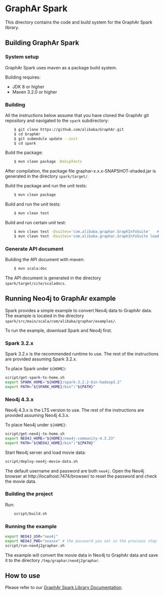 # GraphAr Spark

This directory contains the code and build system for the GraphAr Spark library.

## Building GraphAr Spark

### System setup

GraphAr Spark uses maven as a package build system.

Building requires:

- JDK 8 or higher
- Maven 3.2.0 or higher

### Building

All the instructions below assume that you have cloned the GraphAr git
repository and navigated to the ``spark`` subdirectory:

```bash
    $ git clone https://github.com/alibaba/GraphAr.git
    $ cd GraphAr
    $ git submodule update --init
    $ cd spark
```

Build the package:

```bash
    $ mvn clean package -DskipTests
```

After compilation, the package file graphar-x.x.x-SNAPSHOT-shaded.jar is generated in the directory ``spark/target/``.

Build the package and run the unit tests:

```bash
    $ mvn clean package
```

Build and run the unit tests:

```bash
    $ mvn clean test
```

Build and run certain unit test:

```bash
    $ mvn clean test -Dsuites='com.alibaba.graphar.GraphInfoSuite'   # run the GraphInfo test suite
    $ mvn clean test -Dsuites='com.alibaba.graphar.GraphInfoSuite load graph info'  # run the `load graph info` test of test suite
```

### Generate API document

Building the API document with maven:

```bash
    $ mvn scala:doc
```

The API document is generated in the directory ``spark/target/site/scaladocs``.

## Running Neo4j to GraphAr example

Spark provides a simple example to convert Neo4j data to GraphAr data.
The example is located in the directory ``spark/src/main/scala/com/alibaba/graphar/examples/``.

To run the example, download Spark and Neo4j first.

### Spark 3.2.x

Spark 3.2.x is the recommended runtime to use. The rest of the instructions are provided assuming Spark 3.2.x.

To place Spark under `${HOME}`:

```bash
script/get-spark-to-home.sh
export SPARK_HOME="${HOME}/spark-3.2.2-bin-hadoop3.2"
export PATH="${SPARK_HOME}/bin":"${PATH}"
```

### Neo4j 4.3.x

Neo4j 4.3.x is the LTS version to use. The rest of the instructions are provided assuming Neo4j 4.3.x.

To place Neo4j under `${HOME}`:

```bash
script/get-neo4j-to-home.sh
export NEO4J_HOME="${HOME}/neo4j-community-4.3.23"
export PATH="${NEO4J_HOME}/bin":"${PATH}"
```

Start Neo4j server and load movie data:

```bash
script/deploy-neo4j-movie-data.sh
```

The default username and password are both ``neo4j``.
Open the Neo4j browser at http://localhost:7474/browser/ to reset the password and check the movie data.

### Building the project

Run:

```bash
    script/build.sh
```

### Running the example

```bash
export NEO4J_USR="neo4j"
export NEO4J_PWD="xxxxxx" # the password you set in the previous step
script/run-neo4j2graphar.sh
```

The example will convert the movie data in Neo4j to GraphAr data and save it to the directory ``/tmp/graphar/neo4j2graphar``.

## How to use

Please refer to our [GraphAr Spark Library Documentation](https://alibaba.github.io/GraphAr/user-guide/spark-lib.html).
